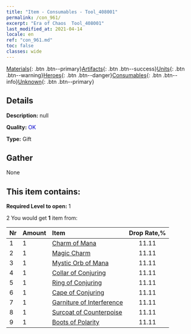 ```yaml
---
title: "Item - Consumables - Tool_408001"
permalink: /con_961/
excerpt: "Era of Chaos  Tool_408001"
last_modified_at: 2021-04-14
locale: en
ref: "con_961.md"
toc: false
classes: wide
---
```

 [Materials](/Items/){: .btn .btn--primary}[Artifacts](/Items/Artifacts/){: .btn .btn--success}[Units](/Items/Units/){: .btn .btn--warning}[Heroes](/Items/Heroes/){: .btn .btn--danger}[Consumables](/Items/Consumables/){: .btn .btn--info}[Unknown](/Items/Unknown/){: .btn .btn--primary}

## Details
 **Description:** null

 **Quality:** <span style="color: #0000CD">OK</span>

 **Type:** Gift

## Gather

  None

## This item contains:

 **Required Level to open:** 1

 2 You would get **1** item  from:

  | Nr | Amount |     Item    | Drop Rate,% |
  |:---|:-------|:------------|:---------:|
  | 1 | 1 | [Charm of Mana](/Items/art_112/) | 11.11 | 
  | 2 | 1 | [Magic Charm](/Items/art_113/) | 11.11 | 
  | 3 | 1 | [Mystic Orb of Mana](/Items/art_114/) | 11.11 | 
  | 4 | 1 | [Collar of Conjuring](/Items/art_115/) | 11.11 | 
  | 5 | 1 | [Ring of Conjuring](/Items/art_116/) | 11.11 | 
  | 6 | 1 | [Cape of Conjuring](/Items/art_117/) | 11.11 | 
  | 7 | 1 | [Garniture of Interference](/Items/art_118/) | 11.11 | 
  | 8 | 1 | [Surcoat of Counterpoise](/Items/art_119/) | 11.11 | 
  | 9 | 1 | [Boots of Polarity](/Items/art_120/) | 11.11 | 

